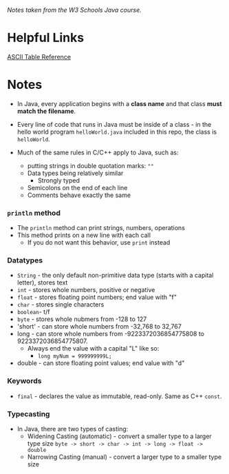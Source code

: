*Notes taken from the W3 Schools Java course.*

# Helpful Links

[ASCII Table Reference](https://www.w3schools.com/charsets/ref_html_ascii.asp)

# Notes

* In Java, every application begins with a **class name** and that class 
**must match the filename**.

* Every line of code that runs in Java must be inside of a class - in the
hello world program `helloWorld.java` included in this repo, the class is
`helloWorld`. 

* Much of the same rules in C/C++ apply to Java, such as:
    * putting strings in double quotation marks: `""`
    * Data types being relatively similar
        * Strongly typed
    * Semicolons on the end of each line
    * Comments behave exactly the same

### `println` method

* The `println` method can print strings, numbers, operations
* This method prints on a new line with each call
    * If you do not want this behavior, use `print` instead

### Datatypes

* `String` - the only default non-primitive data type (starts with a capital letter), stores text
* `int` - stores whole numbers, positive or negative
* `float` - stores floating point numbers; end value with "f"  
* `char` - stores single characters
* `boolean`- t/f
* `byte` - stores whole nubmers from -128 to 127 
* 'short' - can store whole numbers from -32,768 to 32,767
* long - can store whole numbers from -9223372036854775808 to 9223372036854775807.
    * Always end the value with a capital "L" like so: 
        * `long myNum = 999999999L;`
* double - can store floating point values; end value with "d"

### Keywords

* `final` - declares the value as immutable, read-only. Same as C++ `const`.

### Typecasting

* In Java, there are two types of casting:
    * Widening Casting (automatic) - convert a smaller type to a larger type size
        `byte -> short -> char -> int -> long -> float -> double`
    * Narrowing Casting (manual) - convert a larger type to a smaller type size